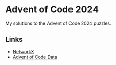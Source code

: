 # Advent of Code 2024

My solutions to the Advent of Code 2024 puzzles.

## Links

- [NetworkX](https://networkx.org/documentation/stable/index.html)
- [Advent of Code Data](https://pypi.org/project/advent-of-code-data/)
